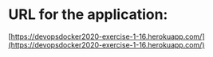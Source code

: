 # URL for the application:
[https://devopsdocker2020-exercise-1-16.herokuapp.com/](https://devopsdocker2020-exercise-1-16.herokuapp.com/)